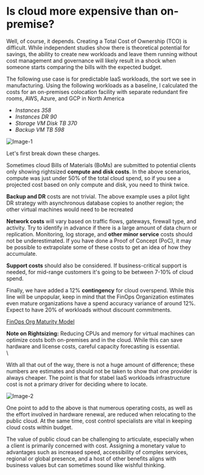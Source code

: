 # Is cloud more expensive than on-premise?

Well, of course, it depends. Creating a Total Cost of Ownership (TCO) is difficult. While independent studies show there is theoretical potential for savings, the ability to create new workloads and leave them running without cost management and governance will likely result in a shock when someone starts comparing the bills with the expected budget.

The following use case is for predictable IaaS workloads, the sort we see in manufacturing. Using the following workloads as a baseline, I calculated the costs for an on-premises colocation facility with separate redundant fire rooms, AWS, Azure, and GCP in North America

- *Instances	358*
- *Instances DR	90*
- *Storage VM Disk TB	370*
- *Backup VM TB	598*

![Image-1](https://raoconnor.github.io/docs/assets/images/CloudCompare-1.png)


Let's first break down these charges. 

Sometimes cloud Bills of Materials (BoMs) are submitted to potential clients only showing rightsized **compute and disk costs**. In the above scenarios, compute was just under 50% of the total cloud spend, so if you see a projected cost based on only compute and disk, you need to think twice.

**Backup and DR** costs are not trivial. The above example uses a pilot light DR strategy with asynchronous database copies to another region; the other virtual machines would need to be recreated

**Network costs** will vary based on traffic flows, gateways, firewall type, and activity. Try to identify in advance if there is a large amount of data churn or replication.
Monitoring, log storage, and **other minor service** costs should not be underestimated. If you have done a Proof of Concept (PoC), it may be possible to extrapolate some of these costs to get an idea of how they accumulate.

**Support costs** should also be considered. If business-critical support is needed, for mid-range customers it's going to be between 7-10% of cloud spend.

Finally, we have added a 12% **contingency** for cloud overspend. While this line will be unpopular, keep in mind that the FinOps Organization estimates even mature organizations have a spend accuracy variance of around 12%. Expect to have 20% of workloads without discount commitments.

[FinOps Org Maturity Model](https://www.finops.org/framework/maturity-model/)

**Note on Rightsizing:** Reducing CPUs and memory for virtual machines can optimize costs both on-premises and in the cloud. While this can save hardware and license costs, careful capacity forecasting is essential.  
\

With all that out of the way, there is not a huge amount of difference; these numbers are estimates and should not be taken to show that one provider is always cheaper. The point is that for stabel IaaS workloads infrastructure cost is not a primary driver for deciding where to locate.

![Image-2](https://raoconnor.github.io/docs/assets/images/CloudCompare-3.png)


One point to add to the above is that numerous operating costs, as well as the effort involved in hardware renewal, are reduced when relocating to the public cloud. At the same time, cost control specialists are vital in keeping cloud costs within budget.

The value of public cloud can be challenging to articulate, especially when a client is primarily concerned with cost. Assigning a monetary value to advantages such as increased speed, accessibility of complex services, regional or global presence, and a host of other benefits aligns with business values but can sometimes sound like wishful thinking.



